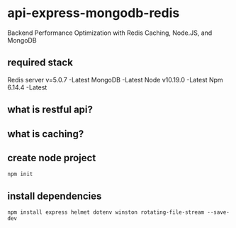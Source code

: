 # api-express-mongodb-redis
Backend Performance Optimization with Redis Caching, Node.JS, and MongoDB

## required stack
Redis server v=5.0.7    -Latest
MongoDB                 -Latest
Node v10.19.0           -Latest
Npm 6.14.4              -Latest

## what is restful api?

## what is caching?

## create node project
`npm init`

## install dependencies
`npm install express helmet dotenv winston rotating-file-stream --save-dev`